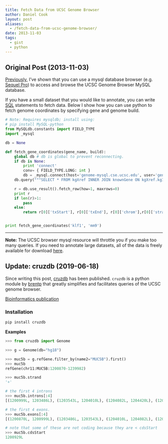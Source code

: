```yaml
---
title: Fetch Data from UCSC Genome Browser
author: Daniel Cook
layout: post
aliases:
  - /fetch-data-from-ucsc-genome-browser/
date: 2013-11-03
tags:
  - gist
  - python
---
```


## Original Post (2013-11-03)

[Previously][1], I&#8217;ve shown that you can use a mysql database browser (e.g. [Sequel Pro][2]) to access and browse the UCSC Genome Browser MySQL database.

If you have a small dataset that you would like to annotate, you can write [SQL][3] statements to fetch data. Below I show how you can use python to fetch genome coordinates by specifying gene and genome build.  

```python
# Note: Requires mysqldb; install using:
# pip install MySQL-python
from MySQLdb.constants import FIELD_TYPE
import _mysql

db = None

def fetch_gene_coordinates(gene_name, build):
    global db # db is global to prevent reconnecting.
    if db is None:
        print 'connect'
        conv= { FIELD_TYPE.LONG: int }
        db = _mysql.connect(host='genome-mysql.cse.ucsc.edu', user='genome', passwd='', db=build,conv=conv)
    db.query("""SELECT * FROM kgXref INNER JOIN knownGene ON kgXref.kgID=knownGene.name WHERE kgXref.geneSymbol = '%s'""" % gene_name)

    r = db.use_result().fetch_row(how=1, maxrows=0)
    print r
    if len(r)>1:
        pass
    else:
        return r[0]['txStart'], r[0]['txEnd'], r[0]['chrom'],r[0]['strand']


print fetch_gene_coordinates('klf1', 'mm9')
```

* * *

__Note:__ The UCSC browser mysql resource will throttle you if you make too many queries. If you need to annotate large datasets, all of the data is freely available for download [here][4].

## Update: cruzdb (2019-06-18)

Since writing this post, [cruzdb](https://github.com/brentp/cruzdb/) has been published. `cruzdb` is a python module by [brentp](https://github.com/brentp) that greatly simplifies and facilitates queries of the UCSC genome browser.

[Bioinformatics publication](https://doi.org/10.1093/bioinformatics/btt534)

### Installation

```bash
pip install cruzdb
```

__Examples__

```python
>>> from cruzdb import Genome

>>> g = Genome(db="hg18")

>>> muc5b = g.refGene.filter_by(name2="MUC5B").first()
>>> muc5b
refGene(chr11:MUC5B:1200870-1239982)

>>> muc5b.strand
'+'

# the first 4 introns
>>> muc5b.introns[:4]
[(1200999L, 1203486L), (1203543L, 1204010L), (1204082L, 1204420L), (1204682L, 1204836L)]

# the first 4 exons.
>>> muc5b.exons[:4]
[(1200870L, 1200999L), (1203486L, 1203543L), (1204010L, 1204082L), (1204420L, 1204682L)]

# note that some of these are not coding because they are < cdsStart
>>> muc5b.cdsStart
1200929L
```


 [1]: /accessing-the-ucsc-genome-browser-mysql-database/
 [2]: http://www.sequelpro.com/
 [3]: http://www8.silversand.net/techdoc/teachsql/ch01.htm
 [4]: http://hgdownload-test.cse.ucsc.edu/goldenPath/


